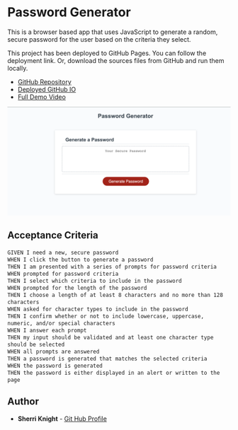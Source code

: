 # Password Generator

This is a browser based app that uses JavaScript to generate a random, secure password for the user based on the criteria they select.

This project has been deployed to GitHub Pages. You can follow the deployment link. Or, download the sources files from GitHub and run them locally.

* [GitHub Repository](https://github.com/iamjoyfulgirl/password-generator)
* [Deployed GitHub IO](https://iamjoyfulgirl.github.io/password-generator)
* [Full Demo Video](https://drive.google.com/file/d/164A8yYYAOdkg-xRkWsx-K4PrPyuNDn05/view)

![Password-Generator screenshot](assets/images/password-generator-image.png)

## Acceptance Criteria
```
GIVEN I need a new, secure password
WHEN I click the button to generate a password
THEN I am presented with a series of prompts for password criteria
WHEN prompted for password criteria
THEN I select which criteria to include in the password
WHEN prompted for the length of the password
THEN I choose a length of at least 8 characters and no more than 128 characters
WHEN asked for character types to include in the password
THEN I confirm whether or not to include lowercase, uppercase, numeric, and/or special characters
WHEN I answer each prompt
THEN my input should be validated and at least one character type should be selected
WHEN all prompts are answered
THEN a password is generated that matches the selected criteria
WHEN the password is generated
THEN the password is either displayed in an alert or written to the page
```

## Author
* **Sherri Knight** - [Git Hub Profile](https://github.com/iamjoyfulgirl)
